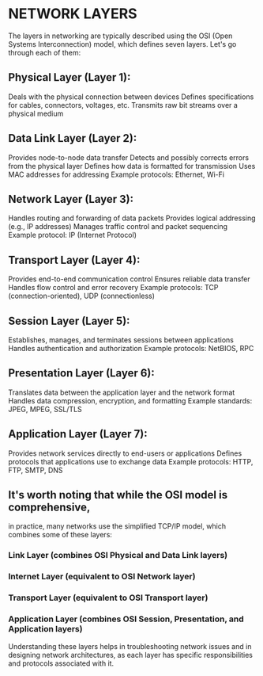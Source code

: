 # NETWORK LAYERS

The layers in networking are typically described using the OSI (Open Systems Interconnection) model, which defines seven layers. Let's go through each of them:

## Physical Layer (Layer 1):

Deals with the physical connection between devices
Defines specifications for cables, connectors, voltages, etc.
Transmits raw bit streams over a physical medium


## Data Link Layer (Layer 2):

Provides node-to-node data transfer
Detects and possibly corrects errors from the physical layer
Defines how data is formatted for transmission
Uses MAC addresses for addressing
Example protocols: Ethernet, Wi-Fi


## Network Layer (Layer 3):

Handles routing and forwarding of data packets
Provides logical addressing (e.g., IP addresses)
Manages traffic control and packet sequencing
Example protocol: IP (Internet Protocol)


## Transport Layer (Layer 4):

Provides end-to-end communication control
Ensures reliable data transfer
Handles flow control and error recovery
Example protocols: TCP (connection-oriented), UDP (connectionless)


## Session Layer (Layer 5):

Establishes, manages, and terminates sessions between applications
Handles authentication and authorization
Example protocols: NetBIOS, RPC


## Presentation Layer (Layer 6):

Translates data between the application layer and the network format
Handles data compression, encryption, and formatting
Example standards: JPEG, MPEG, SSL/TLS


## Application Layer (Layer 7):

Provides network services directly to end-users or applications
Defines protocols that applications use to exchange data
Example protocols: HTTP, FTP, SMTP, DNS


## It's worth noting that while the OSI model is comprehensive, 

in practice, many networks use the simplified TCP/IP model, which combines some of these layers:

### Link Layer (combines OSI Physical and Data Link layers)
### Internet Layer (equivalent to OSI Network layer)
### Transport Layer (equivalent to OSI Transport layer)
### Application Layer (combines OSI Session, Presentation, and Application layers)

Understanding these layers helps in troubleshooting network issues and in designing network architectures, as each layer has specific responsibilities and protocols associated with it.